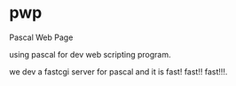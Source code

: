 # pwp
Pascal Web Page

using pascal for dev web scripting program.

we dev a  fastcgi server for pascal and it is fast! fast!! fast!!!.


